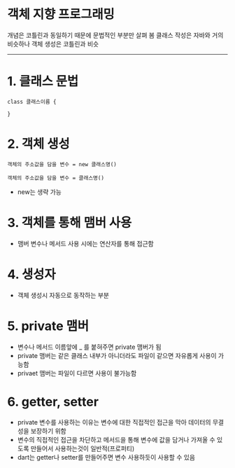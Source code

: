 # 객체 지향 프로그래밍
개념은 코틀린과 동일하기 때문에 문법적인 부분만 살펴 봄
클래스 작성은 자바와 거의 비슷하나 객체 생성은 코틀린과 비슷

---

# 1. 클래스 문법
```
class 클래스이름 {

}
```

# 2. 객체 생성
```
객체의 주소값을 담을 변수 = new 클래스명()

객체의 주소값을 담을 변수 = 클래스명()
```
- new는 생략 가능

# 3. 객체를 통해 맴버 사용
- 맴버 변수나 메서드 사용 시에는 연산자를 통해 접근함

# 4. 생성자
- 객체 생성시 자동으로 동작하는 부분

# 5. private 맴버
- 변수나 메서드 이름앞에 _ 를 붙혀주면 private 맴버가 됨
- private 맴버는 같은 클래스 내부가 아니더라도 파일이 같으면 자유롭게 사용이 가능함
- privaet 맴버는 파일이 다르면 사용이 불가능함

# 6. getter, setter
- private 변수를 사용하는 이유는 변수에 대한 직접적인 접근을 막아 데이터의 무결성을 보장하기 위함
- 변수의 직접적인 접근을 차단하고 메서드을 통해 변수에 값을 담거나 가져올 수 있도록 만들어서 사용하는것이 일반적(프로퍼티)
- dart는 getter나 setter를 만들어주면 변수 사용하듯이 사용할 수 있음
